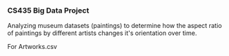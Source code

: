 ### CS435 Big Data Project
Analyzing museum datasets (paintings) to determine how the aspect ratio of paintings by different artists changes it's orientation over time. 

For Artworks.csv	  
